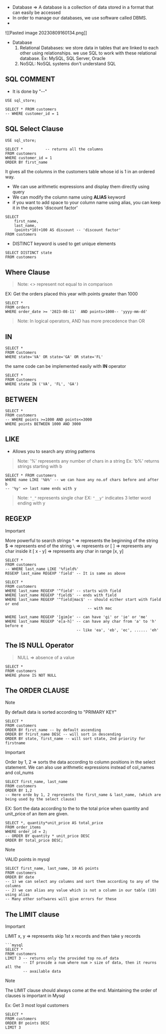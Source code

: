 - Database => A database is a collection of data stored in a format that can easily be accessed
- In order to manage our databases, we use software called DBMS.
- 
![[Pasted image 20230809160134.png]]

- Database
	1. Relational Databases: we store data in tables that are linked to each other using relationships. we use SQL to  work with these relational database.
	   Ex: MySQL, SQL Server, Oracle
	2. NoSQL: NoSQL systems don't understand SQL

## SQL COMMENT
- It is done by "--"
```mysql
USE sql_store;

SELECT * FROM customers
-- WHERE customer_id = 1 
```

##  SQL Select Clause

```mysql
USE sql_store;

SELECT *          -- returns all the columns
FROM customers
WHERE customer_id = 1
ORDER BY first_name
```
It gives all the columns in the customers table whose id is 1 in an ordered way.

- We can use arithmetic expressions and display them directly using query
- We can modify the column name using **ALIAS** keyword
- if you want to add space to your column name using alias, you can keep it in the quotes 'discount factor'
```mysql
SELECT 
	first_name, 
	last_name, 
	(points*10)+100 AS discount -- 'discount factor'
FROM customers
```


- DISTINCT keyword is used to get unique elements
```mysql
SELECT DISTINCT state
FROM customers
```

## Where Clause

>Note: <> represent not equal to in comparison

EX: Get the orders placed this year with points greater than 1000
```mysql
SELECT *
FROM orders
WHERE order_date >= '2023-08-11'  AND points>1000-- 'yyyy-mm-dd'
```

>Note: In logical operators, AND has more precedence than OR

## IN
```mysql
SELECT *
FROM Customers
WHERE state='VA' OR state='GA' OR state='FL'
```

the same code can be implemented easily with **IN** operator
```mysql
SELECT *
FROM Customers
WHERE state IN ('VA', 'FL', 'GA')
```

## BETWEEN

```Mysql
SELECT *
FROM customers
-- WHERE points >=1000 AND points<=3000
WHERE points BETWEEN 1000 AND 3000
```

## LIKE 
- Allows you to search any string patterns
>Note: '%' represents any number of chars in a string
>Ex: 'b%' returns strings starting with b

```mysql
SELECT * FROM customers
WHERE name LIKE '%b%' -- we can have any no.of chars before and after b
-- '%y' => last name ends with y
```

>Note: `"_"` represents single char
>EX: `"__y"` indicates 3 letter word ending with y


## REGEXP 
>[!important] 
>More powerful to search strings
>^ => represents the beginning of the string
>$ => represents end of the string
> `\` => represents or
> [ ] => represents any char inside it
> [ x - y] => represents any char in range [x, y]
> 

```MYsql
SELECT *
FROM customers
-- WHERE last_name LIKE '%field%'
REGEXP last_name REGEXP 'field' -- It is same as above
```

```mysql
SELECT *
FROM customers
WHERE last_name REGEXP '^field' -- starts with field
WHERE last_name REGEXP 'field$' -- ends with field
WHERE last_name REGEXP '^field|mac$' -- should either start with field or end    
									 -- with mac

WHERE last_name REGEXP '[gim]e' -- can have 'gi' or 'ie' or 'me' 
WHERE last_name REGEXP 'e[a-h]' -- can have any char from 'a' to 'h' before e
                                -- like 'ea', 'eb', 'ec', ...... 'eh'

```


## The IS NULL Operator
> NULL => absence of a value

```Mysql
SELECT *
FROM customers
WHERE phone IS NOT NULL
```

## The ORDER CLAUSE

> [!note]
> By default data is sorted according to "PRIMARY KEY"

```MYSQL
SELECT *
FROM customers
ORDER BY first_name -- by default ascending
ORDER BY frirst_name DESC -- will sort in descending
ORDER BY state, first_name -- will sort state, 2nd priority for firstname
```

>[!important]
>Order by 1, 2 => sorts the data according to column positions in the select statement.
>We can also use arithmetic expressions instead of col_names and col_nums


```MYsql
SELECT first_name, last_name
FROM customers
ORDER BY 1,2
-- Here orde by 1, 2 represents the first_name & last_name, (which are being used by the select clause)
```

EX: Sort the data according to the to the total price when quantity and unit_price of an item are given.
```Mysql
SELECT *, quantity*unit_price AS total_price
FROM order_items
WHERE order_id = 2;
-- ORDER BY quantity * unit_price DESC
ORDER BY total_price DESC;
```

>[!note] 
>VALID points in mysql

```mysql
SELECT first_name, last_name, 10 AS points
FROM customers
ORDER BY date
-- 1) we can select any columns and sort them according to any of the columns
-- 2) we can alias any value which is not a column in our table (10) using alias
-- Many other softwares will give errors for these
```


## The LIMIT clause

>[!important]
>LIMIT x, y => represents skip 1st x records and then take y records

```
```mysql
SELECT *
FROM customers
LIMIT 3 -- returns only the provided top no.of data
		-- If provide a num where num > size of data, then it reurns all the 
		-- available data 
```

>[!note] 
>The LIMIT clause should always come at the end.
>Maintaining the order of clauses is important in Mysql

Ex: Get 3 most loyal customers
```mysql
SELECT *
FROM customers
ORDER BY points DESC
LIMIT 3 
```